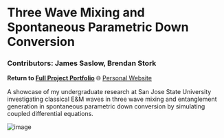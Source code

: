 # Three Wave Mixing and Spontaneous Parametric Down Conversion

### Contributors: James Saslow, Brendan Stork

<b> Return to [Full Project Portfolio](https://github.com/jamessaslow/portfolio) </b>
🌐 [Personal Website](https://jamessaslow.github.io/home.html)

A showcase of my undergraduate research at San Jose State University investigating classical E&amp;M waves in three wave mixing and entanglement generation in spontaneous parametric down conversion by simulating coupled differential equations.

![image](https://github.com/user-attachments/assets/0840451a-aace-4da3-af3f-abf686170e87)


